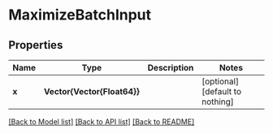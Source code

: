 # MaximizeBatchInput


## Properties
Name | Type | Description | Notes
------------ | ------------- | ------------- | -------------
**x** | **Vector{Vector{Float64}}** |  | [optional] [default to nothing]


[[Back to Model list]](../README.md#models) [[Back to API list]](../README.md#api-endpoints) [[Back to README]](../README.md)


